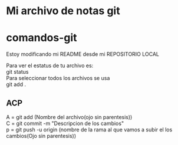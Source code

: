 # Mi archivo de notas git

# comandos-git

Estoy modificando mi README desde mi REPOSITORIO LOCAL   

Para ver el estatus de tu archivo es: \
git status \
Para seleccionar todos los archivos se usa \
git add . 

## ACP

A = git add (Nombre del archivo(ojo sin parentesis)) \
C = git commit -m "Descripcion de los cambios" \
p = git push -u origin (nombre de la rama al que vamos a subir el los cambios(Ojo sin parentesis))
